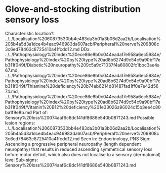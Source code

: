 # Glove-and-stocking distribution sensory loss

Characteristic location?: ../../Localisation%2060873530bb4e483da3b01a3b06d2aa2b/Localisation%205b4a5d3a1dce4b4eac946983da607acb/Peripheral%20nerve%209808c3c6ed78463c8725410a41fcdd12.md
DDx: ../../Pathophysiology%20index%20ece86e8b0c044eada17e958a6ec5984e/Pathophysiology%20index%20by%20type%20ad8b6274d9c54c9a90bf17eb311f049f/Diabetic%20neuropathy%209c5a9c71037f4a60802fc1bbc3ae4a67.md, ../../Pathophysiology%20index%20ece86e8b0c044eada17e958a6ec5984e/Pathophysiology%20index%20by%20type%20ad8b6274d9c54c9a90bf17eb311f049f/Thiamine%20deficiency%20b74eb6214d81487fad1ff0e7e42d5674.md, ../../Pathophysiology%20index%20ece86e8b0c044eada17e958a6ec5984e/Pathophysiology%20index%20by%20type%20ad8b6274d9c54c9a90bf17eb311f049f/Vitamin%20B12%20deficiency%201e33026a96024c15b3ee4c80ba1f9e8b.md
Part of: Sensory%20loss%20074aaf6c8dc141df8686e540b0871243.md
Possible lesion regions: ../../Localisation%2060873530bb4e483da3b01a3b06d2aa2b/Localisation%205b4a5d3a1dce4b4eac946983da607acb/Peripheral%20nerve%209808c3c6ed78463c8725410a41fcdd12.md
Seen in: Endocrinology, PNS
Sign: Ascending a progressive peripheral neuropathy (length dependent neuropathy) that results in reduced ascending symmetrical sensory loss before motor deficit, which also does not localise to a sensory (dermatomal) level
Sub-signs: Sensory%20loss%20074aaf6c8dc141df8686e540b0871243.md
